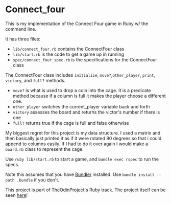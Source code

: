 # Connect_four


This is my implementation of the Connect Four game in Ruby w/ the command line.

It has three files:
* `lib/connect_four.rb` contains the ConnectFour class
* `lib/start.rb` is the code to get a game up in running
* `spec/connect_four_spec.rb` is the specifications for the ConnectFour class

The ConnectFour class includes `initialize`, `move?`,`other_player`, `print`, `victory`, and `full?` methods.

* `move?` is what is used to drop a coin into the cage. It is a predicate method
because if a column is full it makes the player choose a different one.
* `other_player` switches the current_player variable back and forth
* `victory` assesses the board and returns the victor's number if there is one
* `full?` returns true if the cage is full and false otherwise

My biggest regret for this project is my data structure. I used a matrix and then
basically just printed it as if it were rotated 90 degrees so that i could append to columns easily. If I had to do it over again I would make a `board.rb` class to represent the cage.

Use `ruby lib/start.rb` to start a game, and `bundle exec rspec` to run the specs.

Note this assumes that you have [Bundler](http://bundler.io/) installed. Use `bundle install --path .bundle` if you don't.


This project is part of [TheOdinProject's](http://www.theodinproject.com) Ruby track.
The project itself can be seen [here](https://www.theodinproject.com/courses/ruby-programming/lessons/testing-ruby)!
